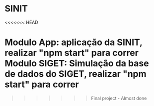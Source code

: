 # SINIT
<<<<<<< HEAD

Modulo App: aplicação da SINIT, realizar "npm start" para correr
Modulo SIGET: Simulação da base de dados do SIGET, realizar "npm start" para correr
=======
>>>>>>> Final project - Almost done
